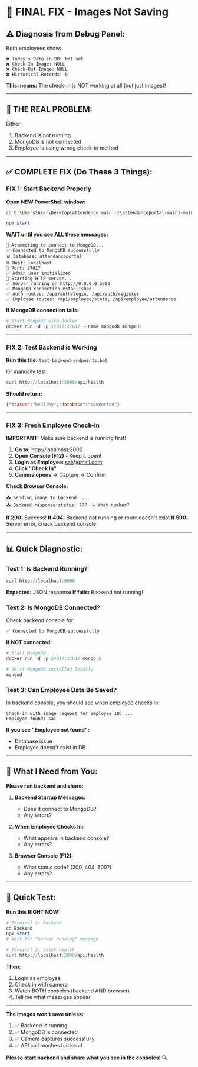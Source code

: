 # 🚨 FINAL FIX - Images Not Saving

## ⚠️ **Diagnosis from Debug Panel:**

Both employees show:
```
❌ Today's Date in DB: Not set
❌ Check-In Image: NULL
❌ Check-Out Image: NULL
❌ Historical Records: 0
```

**This means:** The check-in is NOT working at all (not just images)!

---

## 🔧 **THE REAL PROBLEM:**

Either:
1. Backend is not running
2. MongoDB is not connected
3. Employee is using wrong check-in method

---

## ✅ **COMPLETE FIX (Do These 3 Things):**

### **FIX 1: Start Backend Properly**

**Open NEW PowerShell window:**
```powershell
cd C:\Users\user\Desktop\attendence main -2\attendanceportal-main1-main\attendanceportal-main1-main\attendanceportal-main\Backend

npm start
```

**WAIT until you see ALL these messages:**
```
🔗 Attempting to connect to MongoDB...
✅ Connected to MongoDB successfully
📊 Database: attendanceportal
🌐 Host: localhost
🔌 Port: 27017
✅ Admin user initialized
🚀 Starting HTTP server...
✅ Server running on http://0.0.0.0:5000
✅ MongoDB connection established
✅ Auth routes: /api/auth/login, /api/auth/register
✅ Employee routes: /api/employee/stats, /api/employee/attendance
```

**If MongoDB connection fails:**
```powershell
# Start MongoDB with Docker
docker run -d -p 27017:27017 --name mongodb mongo:6
```

---

### **FIX 2: Test Backend is Working**

**Run this file:** `test-backend-endpoints.bat`

Or manually test:
```powershell
curl http://localhost:5000/api/health
```

**Should return:**
```json
{"status":"healthy","database":"connected"}
```

---

### **FIX 3: Fresh Employee Check-In**

**IMPORTANT:** Make sure backend is running first!

1. **Go to:** http://localhost:3000
2. **Open Console (F12)** - Keep it open!
3. **Login as Employee:** sai@gmail.com
4. **Click "Check In"**
5. **Camera opens** → Capture → Confirm

**Check Browser Console:**
```
📤 Sending image to backend: ...
📥 Backend response status: ???  ← What number?
```

**If 200:** Success!
**If 404:** Backend not running or route doesn't exist
**If 500:** Server error, check backend console

---

## 📊 **Quick Diagnostic:**

### **Test 1: Is Backend Running?**
```powershell
curl http://localhost:5000
```

**Expected:** JSON response
**If fails:** Backend not running!

### **Test 2: Is MongoDB Connected?**

Check backend console for:
```
✅ Connected to MongoDB successfully
```

**If NOT connected:**
```powershell
# Start MongoDB
docker run -d -p 27017:27017 mongo:6

# OR if MongoDB installed locally
mongod
```

### **Test 3: Can Employee Data Be Saved?**

In backend console, you should see when employee checks in:
```
Check-in with image request for employee ID: ...
Employee found: sai
```

**If you see "Employee not found":**
- Database issue
- Employee doesn't exist in DB

---

## 🎯 **What I Need from You:**

**Please run backend and share:**

1. **Backend Startup Messages:**
   - Does it connect to MongoDB?
   - Any errors?
   
2. **When Employee Checks In:**
   - What appears in backend console?
   - Any errors?

3. **Browser Console (F12):**
   - What status code? (200, 404, 500?)
   - Any errors?

---

## 🚀 **Quick Test:**

**Run this RIGHT NOW:**

```powershell
# Terminal 1: Backend
cd Backend
npm start
# Wait for "Server running" message

# Terminal 2: Check health
curl http://localhost:5000/api/health
```

**Then:**
1. Login as employee
2. Check in with camera
3. Watch BOTH consoles (backend AND browser)
4. Tell me what messages appear

---

**The images won't save unless:**
1. ✅ Backend is running
2. ✅ MongoDB is connected  
3. ✅ Camera captures successfully
4. ✅ API call reaches backend

**Please start backend and share what you see in the consoles!** 🔍
